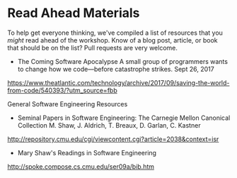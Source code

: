 # Read Ahead Materials

To help get everyone thinking, we've compiled a list of resources that you _might_ read ahead
of the workshop.  Know of a blog post, article, or book that should be on the list?  Pull requests
are very welcome.

* The Coming Software Apocalypse
A small group of programmers wants to change how we code—before catastrophe strikes.
Sept 26, 2017

https://www.theatlantic.com/technology/archive/2017/09/saving-the-world-from-code/540393/?utm_source=fbb


General Software Engineering Resources

* Seminal Papers in Software Engineering:  The Carnegie Mellon Canonical Collection
M. Shaw, J. Aldrich, T. Breaux, D. Garlan, C. Kastner

http://repository.cmu.edu/cgi/viewcontent.cgi?article=2038&context=isr

* Mary Shaw's Readings in Software Engineering

http://spoke.compose.cs.cmu.edu/ser09a/bib.htm

